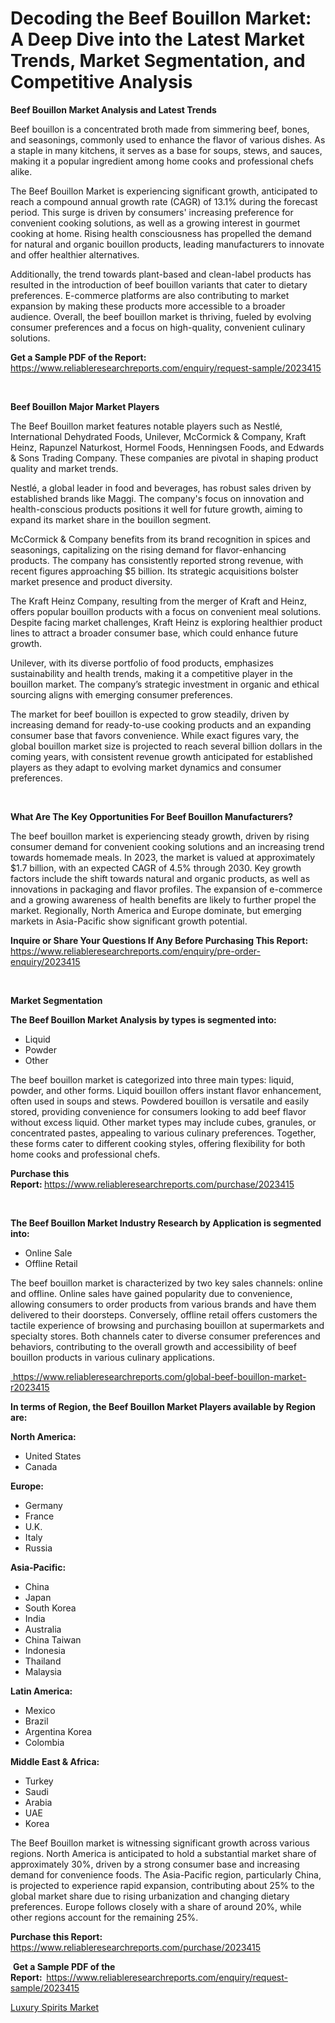 <p><h1>Decoding the Beef Bouillon Market: A Deep Dive into the Latest Market Trends, Market Segmentation, and Competitive Analysis</h1></p><p><strong>Beef Bouillon Market Analysis and Latest Trends</strong></p>
<p><p>Beef bouillon is a concentrated broth made from simmering beef, bones, and seasonings, commonly used to enhance the flavor of various dishes. As a staple in many kitchens, it serves as a base for soups, stews, and sauces, making it a popular ingredient among home cooks and professional chefs alike.</p><p>The Beef Bouillon Market is experiencing significant growth, anticipated to reach a compound annual growth rate (CAGR) of 13.1% during the forecast period. This surge is driven by consumers' increasing preference for convenient cooking solutions, as well as a growing interest in gourmet cooking at home. Rising health consciousness has propelled the demand for natural and organic bouillon products, leading manufacturers to innovate and offer healthier alternatives. </p><p>Additionally, the trend towards plant-based and clean-label products has resulted in the introduction of beef bouillon variants that cater to dietary preferences. E-commerce platforms are also contributing to market expansion by making these products more accessible to a broader audience. Overall, the beef bouillon market is thriving, fueled by evolving consumer preferences and a focus on high-quality, convenient culinary solutions.</p></p>
<p><strong>Get a Sample PDF of the Report:&nbsp;</strong> <a href="https://www.reliableresearchreports.com/enquiry/request-sample/2023415?utm_campaign=3034&utm_medium=2&utm_source=Github&utm_content=ia&utm_term=07042025&utm_id=beef-bouillon">https://www.reliableresearchreports.com/enquiry/request-sample/2023415</a></p>
<p>&nbsp;</p>
<p><strong>Beef Bouillon Major Market Players</strong></p>
<p><p>The Beef Bouillon market features notable players such as Nestlé, International Dehydrated Foods, Unilever, McCormick & Company, Kraft Heinz, Rapunzel Naturkost, Hormel Foods, Henningsen Foods, and Edwards & Sons Trading Company. These companies are pivotal in shaping product quality and market trends.</p><p>Nestlé, a global leader in food and beverages, has robust sales driven by established brands like Maggi. The company's focus on innovation and health-conscious products positions it well for future growth, aiming to expand its market share in the bouillon segment.</p><p>McCormick & Company benefits from its brand recognition in spices and seasonings, capitalizing on the rising demand for flavor-enhancing products. The company has consistently reported strong revenue, with recent figures approaching $5 billion. Its strategic acquisitions bolster market presence and product diversity.</p><p>The Kraft Heinz Company, resulting from the merger of Kraft and Heinz, offers popular bouillon products with a focus on convenient meal solutions. Despite facing market challenges, Kraft Heinz is exploring healthier product lines to attract a broader consumer base, which could enhance future growth.</p><p>Unilever, with its diverse portfolio of food products, emphasizes sustainability and health trends, making it a competitive player in the bouillon market. The company’s strategic investment in organic and ethical sourcing aligns with emerging consumer preferences.</p><p>The market for beef bouillon is expected to grow steadily, driven by increasing demand for ready-to-use cooking products and an expanding consumer base that favors convenience. While exact figures vary, the global bouillon market size is projected to reach several billion dollars in the coming years, with consistent revenue growth anticipated for established players as they adapt to evolving market dynamics and consumer preferences.</p></p>
<p>&nbsp;</p>
<p><strong>What Are The Key Opportunities For Beef Bouillon Manufacturers?</strong></p>
<p><p>The beef bouillon market is experiencing steady growth, driven by rising consumer demand for convenient cooking solutions and an increasing trend towards homemade meals. In 2023, the market is valued at approximately $1.7 billion, with an expected CAGR of 4.5% through 2030. Key growth factors include the shift towards natural and organic products, as well as innovations in packaging and flavor profiles. The expansion of e-commerce and a growing awareness of health benefits are likely to further propel the market. Regionally, North America and Europe dominate, but emerging markets in Asia-Pacific show significant growth potential.</p></p>
<p><strong>Inquire or Share Your Questions If Any Before Purchasing This Report:</strong> <a href="https://www.reliableresearchreports.com/enquiry/pre-order-enquiry/2023415?utm_campaign=3034&utm_medium=2&utm_source=Github&utm_content=ia&utm_term=07042025&utm_id=beef-bouillon">https://www.reliableresearchreports.com/enquiry/pre-order-enquiry/2023415</a></p>
<p>&nbsp;</p>
<p><strong>Market Segmentation</strong></p>
<p><strong>The Beef Bouillon Market Analysis by types is segmented into:</strong></p>
<p><ul><li>Liquid</li><li>Powder</li><li>Other</li></ul></p>
<p><p>The beef bouillon market is categorized into three main types: liquid, powder, and other forms. Liquid bouillon offers instant flavor enhancement, often used in soups and stews. Powdered bouillon is versatile and easily stored, providing convenience for consumers looking to add beef flavor without excess liquid. Other market types may include cubes, granules, or concentrated pastes, appealing to various culinary preferences. Together, these forms cater to different cooking styles, offering flexibility for both home cooks and professional chefs.</p></p>
<p><strong>Purchase this Report:&nbsp;</strong><a href="https://www.reliableresearchreports.com/purchase/2023415?utm_campaign=3034&utm_medium=2&utm_source=Github&utm_content=ia&utm_term=07042025&utm_id=beef-bouillon">https://www.reliableresearchreports.com/purchase/2023415</a></p>
<p>&nbsp;</p>
<p><strong>The Beef Bouillon Market Industry Research by Application is segmented into:</strong></p>
<p><ul><li>Online Sale</li><li>Offline Retail</li></ul></p>
<p><p>The beef bouillon market is characterized by two key sales channels: online and offline. Online sales have gained popularity due to convenience, allowing consumers to order products from various brands and have them delivered to their doorsteps. Conversely, offline retail offers customers the tactile experience of browsing and purchasing bouillon at supermarkets and specialty stores. Both channels cater to diverse consumer preferences and behaviors, contributing to the overall growth and accessibility of beef bouillon products in various culinary applications.</p></p>
<p><a href="https://www.reliableresearchreports.com/global-beef-bouillon-market-r2023415?utm_campaign=3034&utm_medium=2&utm_source=Github&utm_content=ia&utm_term=07042025&utm_id=beef-bouillon">&nbsp;https://www.reliableresearchreports.com/global-beef-bouillon-market-r2023415</a></p>
<p><strong>In terms of Region, the Beef Bouillon Market Players available by Region are:</strong></p>
<p>
    <p> <strong> North America: </strong>
        <ul>
            <li>United States</li>
            <li>Canada</li>
        </ul>
        </p> 
    <p> <strong> Europe: </strong>
        <ul>
            <li>Germany</li>
            <li>France</li>
            <li>U.K.</li>
            <li>Italy</li>
            <li>Russia</li>
        </ul>
        </p> 
    <p> <strong> Asia-Pacific: </strong>
        <ul>
            <li>China</li>
            <li>Japan</li>
            <li>South Korea</li>
            <li>India</li>
            <li>Australia</li>
            <li>China Taiwan</li>
            <li>Indonesia</li>
            <li>Thailand</li>
            <li>Malaysia</li>
        </ul>
        </p> 
    <p> <strong> Latin America: </strong>
        <ul>
            <li>Mexico</li>
            <li>Brazil</li>
            <li>Argentina Korea</li>
            <li>Colombia</li>
        </ul>
        </p> 
    <p> <strong> Middle East & Africa: </strong>
        <ul>
            <li>Turkey</li>
            <li>Saudi</li>
            <li>Arabia</li>
            <li>UAE</li>
            <li>Korea</li>
        </ul>
    </p>
    </p>
<p><p>The Beef Bouillon market is witnessing significant growth across various regions. North America is anticipated to hold a substantial market share of approximately 30%, driven by a strong consumer base and increasing demand for convenience foods. The Asia-Pacific region, particularly China, is projected to experience rapid expansion, contributing about 25% to the global market share due to rising urbanization and changing dietary preferences. Europe follows closely with a share of around 20%, while other regions account for the remaining 25%.</p></p>
<p><strong>Purchase this Report: </strong><a href="https://www.reliableresearchreports.com/purchase/2023415?utm_campaign=3034&utm_medium=2&utm_source=Github&utm_content=ia&utm_term=07042025&utm_id=beef-bouillon">https://www.reliableresearchreports.com/purchase/2023415</a></p>
<p>&nbsp;<strong>Get a Sample PDF of the Report:&nbsp;&nbsp;</strong><a href="https://www.reliableresearchreports.com/enquiry/request-sample/2023415?utm_campaign=3034&utm_medium=2&utm_source=Github&utm_content=ia&utm_term=07042025&utm_id=beef-bouillon">https://www.reliableresearchreports.com/enquiry/request-sample/2023415</a></p>
<p><strong></strong></p>
<p><p><a href="https://github.com/iroldilom/Market-Research-Report-List-1/blob/main/luxury-spirits-market.md?utm_campaign=3034&utm_medium=2&utm_source=Github&utm_content=ia&utm_term=07042025&utm_id=beef-bouillon">Luxury Spirits Market</a></p></p>